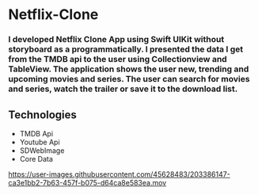 # Netflix-Clone

### I developed Netflix Clone App using Swift UIKit without storyboard as a programmatically. I presented the data I get from the TMDB api to the user using Collectionview and TableView. The application shows the user new, trending and upcoming movies and series. The user can search for movies and series, watch the trailer or save it to the download list.

## Technologies

- TMDB Api
- Youtube Api
- SDWebImage
- Core Data




https://user-images.githubusercontent.com/45628483/203386147-ca3e1bb2-7b63-457f-b075-d64ca8e583ea.mov

